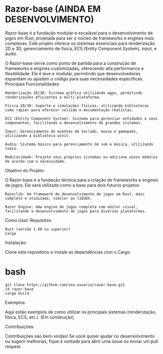 # Razor-base (AINDA EM DESENVOLVIMENTO)

Razor-base é a fundação modular e escalável para o desenvolvimento de jogos em Rust, projetada para ser o núcleo de frameworks e engines mais complexas. Este projeto oferece os sistemas essenciais para renderização 2D e 3D, gerenciamento de física, ECS (Entity Component System), input, e áudio.

O Razor-base serve como ponto de partida para a construção de frameworks e engines customizadas, oferecendo alta performance e flexibilidade. Ele é leve e modular, permitindo que desenvolvedores expandam ou ajustem o código para suas necessidades específicas.
Principais Funcionalidades:

    Renderização 2D/3D: Sistema gráfico utilizando wgpu, permitindo renderizações eficientes e multi-plataforma.
    
    Física 2D/3D: Suporte a simulações físicas, utilizando bibliotecas como rapier para oferecer colisão e movimentação realistas.
    
    ECS (Entity Component System): Sistema para gerenciar entidades e seus componentes, facilitando o desenvolvimento de grandes sistemas.
    
    Input: Gerenciamento de eventos de teclado, mouse e gamepads, utilizando a biblioteca winit.
    
    Áudio: Sistema básico para gerenciamento de som e música, utilizando rodio.
    
    Modularidade: Projete seus próprios sistemas ou adicione novos módulos de acordo com a necessidade.

Objetivo do Projeto:

O Razor-base é a fundação técnica para a criação de frameworks e engines de jogos. Ele será utilizado como a base para dois futuros projetos:

    Razorlib: Um framework de desenvolvimento de jogos em Rust, mais completo e otimizado, similar ao libGDX.
    
    Razor Engine: Uma engine de jogos completa com editor visual, facilitando o desenvolvimento de jogos para diversas plataformas.

Como Usar:
Requisitos:

    Rust (versão 1.60 ou superior)
    Cargo

Instalação:

Clone este repositório e instale as dependências com o Cargo.

# bash
```
git clone https://github.com/seu-usuario/razor-base.git
cd razor-base
cargo build
```

Exemplos:

Aqui estão exemplos de como utilizar os principais sistemas (renderização, física, ECS, etc.). [Em construção]

Contribuições:

Contribuições são bem-vindas! Se você quiser ajudar no desenvolvimento ou sugerir melhorias, fique à vontade para abrir uma issue ou enviar um pull request.

